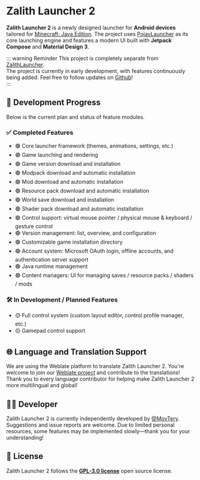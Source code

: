 # Zalith Launcher 2

**Zalith Launcher 2** is a newly designed launcher for **Android devices** tailored for [Minecraft: Java Edition](https://www.minecraft.net/). The project uses [PojavLauncher](https://github.com/PojavLauncherTeam/PojavLauncher/tree/v3_openjdk/app_pojavlauncher/src/main/jni) as its core launching engine and features a modern UI built with **Jetpack Compose** and **Material Design 3**.

::: warning Reminder
This project is completely separate from [ZalithLauncher](/en/docs/projects/zl1).  
The project is currently in early development, with features continuously being added. Feel free to follow updates on [Github](https://github.com/ZalithLauncher/ZalithLauncher2)!  
:::

## 📅 Development Progress

Below is the current plan and status of feature modules.

### ✅ Completed Features

* 🟢 Core launcher framework (themes, animations, settings, etc.)
* 🟢 Game launching and rendering
* 🟢 Game version download and installation
* 🟢 Modpack download and automatic installation
* 🟢 Mod download and automatic installation
* 🟢 Resource pack download and automatic installation
* 🟢 World save download and installation
* 🟢 Shader pack download and automatic installation
* 🟢 Control support: virtual mouse pointer / physical mouse & keyboard / gesture control
* 🟢 Version management: list, overview, and configuration
* 🟢 Customizable game installation directory
* 🟢 Account system: Microsoft OAuth login, offline accounts, and authentication server support
* 🟢 Java runtime management
* 🟢 Content managers: UI for managing saves / resource packs / shaders / mods

### 🛠️ In Development / Planned Features

* 🟡 Full control system (custom layout editor, control profile manager, etc.)
* 🟡 Gamepad control support

## 🌐 Language and Translation Support

We are using the Weblate platform to translate Zalith Launcher 2. You're welcome to join our [Weblate project](https://hosted.weblate.org/projects/zalithlauncher2) and contribute to the translations!  
Thank you to every language contributor for helping make Zalith Launcher 2 more multilingual and global!

## 👨‍💻 Developer

Zalith Launcher 2 is currently independently developed by [@MovTery](https://github.com/MovTery).  
Suggestions and issue reports are welcome. Due to limited personal resources, some features may be implemented slowly—thank you for your understanding!

## 📜 License

Zalith Launcher 2 follows the **[GPL-3.0 license](https://github.com/ZalithLauncher/ZalithLauncher2/blob/main/LICENSE)** open source license.
